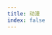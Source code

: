 ```yaml
---
title: 动漫
index: false
---
```


<script setup>
import data from '@data/dongman.json'
import {generateRGBA} from '@tools/utils.ts'
</script>



<VPCard
    v-for="(val,key) in data.test"
    :key="key"
    :background="generateRGBA()"
     v-bind="val"/>